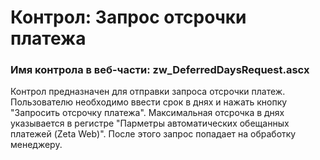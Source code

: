 ﻿---
description: 2.4.9.1
---
# Контрол: Запрос отсрочки  платежа
### Имя контрола в веб-части: zw_DeferredDaysRequest.ascx
Контрол предназначен для отправки запроса отсрочки платеж. 
Пользователю необходимо ввести срок в днях и нажать кнопку "Запросить отсрочку платежа". Максимальная отсрочка в днях указывается в регистре "Парметры автоматических обещанных платежей (Zeta Web)".
После этого запрос попадает на обработку менеджеру.
